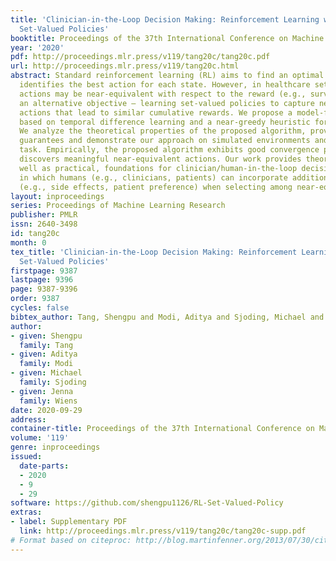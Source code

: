 ```yaml
---
title: 'Clinician-in-the-Loop Decision Making: Reinforcement Learning with Near-Optimal
  Set-Valued Policies'
booktitle: Proceedings of the 37th International Conference on Machine Learning
year: '2020'
pdf: http://proceedings.mlr.press/v119/tang20c/tang20c.pdf
url: http://proceedings.mlr.press/v119/tang20c.html
abstract: Standard reinforcement learning (RL) aims to find an optimal policy that
  identifies the best action for each state. However, in healthcare settings, many
  actions may be near-equivalent with respect to the reward (e.g., survival). We consider
  an alternative objective – learning set-valued policies to capture near-equivalent
  actions that lead to similar cumulative rewards. We propose a model-free algorithm
  based on temporal difference learning and a near-greedy heuristic for action selection.
  We analyze the theoretical properties of the proposed algorithm, providing optimality
  guarantees and demonstrate our approach on simulated environments and a real clinical
  task. Empirically, the proposed algorithm exhibits good convergence properties and
  discovers meaningful near-equivalent actions. Our work provides theoretical, as
  well as practical, foundations for clinician/human-in-the-loop decision making,
  in which humans (e.g., clinicians, patients) can incorporate additional knowledge
  (e.g., side effects, patient preference) when selecting among near-equivalent actions.
layout: inproceedings
series: Proceedings of Machine Learning Research
publisher: PMLR
issn: 2640-3498
id: tang20c
month: 0
tex_title: 'Clinician-in-the-Loop Decision Making: Reinforcement Learning with Near-Optimal
  Set-Valued Policies'
firstpage: 9387
lastpage: 9396
page: 9387-9396
order: 9387
cycles: false
bibtex_author: Tang, Shengpu and Modi, Aditya and Sjoding, Michael and Wiens, Jenna
author:
- given: Shengpu
  family: Tang
- given: Aditya
  family: Modi
- given: Michael
  family: Sjoding
- given: Jenna
  family: Wiens
date: 2020-09-29
address: 
container-title: Proceedings of the 37th International Conference on Machine Learning
volume: '119'
genre: inproceedings
issued:
  date-parts:
  - 2020
  - 9
  - 29
software: https://github.com/shengpu1126/RL-Set-Valued-Policy
extras:
- label: Supplementary PDF
  link: http://proceedings.mlr.press/v119/tang20c/tang20c-supp.pdf
# Format based on citeproc: http://blog.martinfenner.org/2013/07/30/citeproc-yaml-for-bibliographies/
---
```

